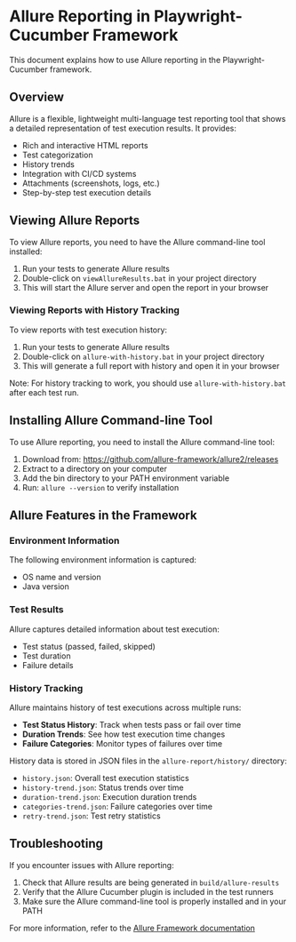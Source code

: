 # Allure Reporting in Playwright-Cucumber Framework

This document explains how to use Allure reporting in the Playwright-Cucumber framework.

## Overview

Allure is a flexible, lightweight multi-language test reporting tool that shows a detailed representation of test execution results. It provides:

- Rich and interactive HTML reports
- Test categorization
- History trends
- Integration with CI/CD systems
- Attachments (screenshots, logs, etc.)
- Step-by-step test execution details

## Viewing Allure Reports

To view Allure reports, you need to have the Allure command-line tool installed:

1. Run your tests to generate Allure results
2. Double-click on `viewAllureResults.bat` in your project directory
3. This will start the Allure server and open the report in your browser

### Viewing Reports with History Tracking

To view reports with test execution history:

1. Run your tests to generate Allure results
2. Double-click on `allure-with-history.bat` in your project directory
3. This will generate a full report with history and open it in your browser

Note: For history tracking to work, you should use `allure-with-history.bat` after each test run.

## Installing Allure Command-line Tool

To use Allure reporting, you need to install the Allure command-line tool:

1. Download from: https://github.com/allure-framework/allure2/releases
2. Extract to a directory on your computer
3. Add the bin directory to your PATH environment variable
4. Run: `allure --version` to verify installation

## Allure Features in the Framework

### Environment Information

The following environment information is captured:
- OS name and version
- Java version

### Test Results

Allure captures detailed information about test execution:
- Test status (passed, failed, skipped)
- Test duration
- Failure details

### History Tracking

Allure maintains history of test executions across multiple runs:

- **Test Status History**: Track when tests pass or fail over time
- **Duration Trends**: See how test execution time changes
- **Failure Categories**: Monitor types of failures over time

History data is stored in JSON files in the `allure-report/history/` directory:
- `history.json`: Overall test execution statistics
- `history-trend.json`: Status trends over time
- `duration-trend.json`: Execution duration trends
- `categories-trend.json`: Failure categories over time
- `retry-trend.json`: Test retry statistics

## Troubleshooting

If you encounter issues with Allure reporting:

1. Check that Allure results are being generated in `build/allure-results`
2. Verify that the Allure Cucumber plugin is included in the test runners
3. Make sure the Allure command-line tool is properly installed and in your PATH

For more information, refer to the [Allure Framework documentation](https://docs.qameta.io/allure/)

